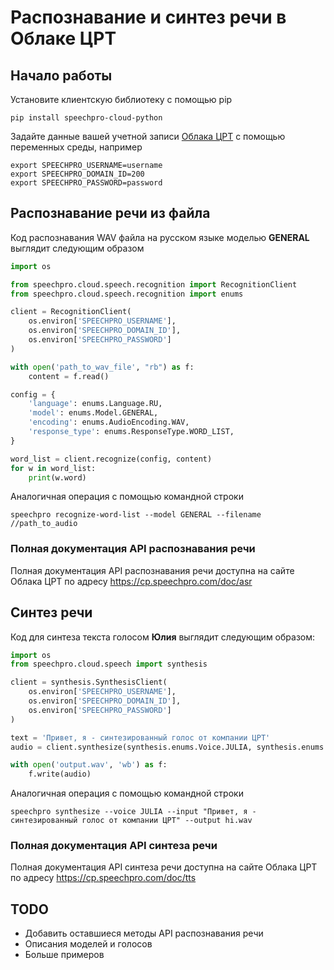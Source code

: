 # Распознавание и синтез речи в Облаке ЦРТ

## Начало работы
Установите клиентскую библиотеку с помощью pip
```
pip install speechpro-cloud-python
```

Задайте данные вашей учетной записи [Облака ЦРТ](https://cp.speechpro.com) с помощью переменных среды, например
```
export SPEECHPRO_USERNAME=username
export SPEECHPRO_DOMAIN_ID=200
export SPEECHPRO_PASSWORD=password
```

## Распознавание речи из файла
Код распознавания WAV файла на русском языке моделью **GENERAL** выглядит следующим образом
```python
import os

from speechpro.cloud.speech.recognition import RecognitionClient
from speechpro.cloud.speech.recognition import enums

сlient = RecognitionClient(
    os.environ['SPEECHPRO_USERNAME'],
    os.environ['SPEECHPRO_DOMAIN_ID'],
    os.environ['SPEECHPRO_PASSWORD']
)

with open('path_to_wav_file', "rb") as f:
    content = f.read()

config = {
    'language': enums.Language.RU,
    'model': enums.Model.GENERAL,
    'encoding': enums.AudioEncoding.WAV,
    'response_type': enums.ResponseType.WORD_LIST,
}

word_list = сlient.recognize(config, content)
for w in word_list:
    print(w.word)
```

Аналогичная операция с помощью командной строки
```
speechpro recognize-word-list --model GENERAL --filename //path_to_audio
```

### Полная документация API распознавания речи
Полная документация API распознавания речи доступна на сайте Облака ЦРТ по адресу https://cp.speechpro.com/doc/asr

## Синтез речи
Код для синтеза текста голосом **Юлия** выглядит следующим образом:
```python
import os
from speechpro.cloud.speech import synthesis

сlient = synthesis.SynthesisClient(
    os.environ['SPEECHPRO_USERNAME'],
    os.environ['SPEECHPRO_DOMAIN_ID'],
    os.environ['SPEECHPRO_PASSWORD']
)

text = 'Привет, я - синтезированный голос от компании ЦРТ'
audio = сlient.synthesize(synthesis.enums.Voice.JULIA, synthesis.enums.PlaybackProfile.SPEAKER, text)

with open('output.wav', 'wb') as f:
    f.write(audio)
```

Аналогичная операция с помощью командной строки
```
speechpro synthesize --voice JULIA --input "Привет, я - синтезированный голос от компании ЦРТ" --output hi.wav
```

### Полная документация API синтеза речи
Полная документация API синтеза речи доступна на сайте Облака ЦРТ по адресу https://cp.speechpro.com/doc/tts

## TODO
* Добавить оставшиеся методы API распознавания речи
* Описания моделей и голосов
* Больше примеров

